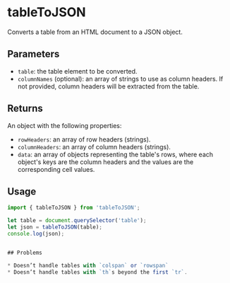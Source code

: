# tableToJSON
Converts a table from an HTML document to a JSON object.

## Parameters
- `table`: the table element to be converted.
- `columnNames` (optional): an array of strings to use as column headers. If not provided, column headers will be extracted from the table.

## Returns
An object with the following properties:
- `rowHeaders`: an array of row headers (strings).
- `columnHeaders`: an array of column headers (strings).
- `data`: an array of objects representing the table's rows, where each object's keys are the column headers and the values are the corresponding cell values.

## Usage
```javascript
import { tableToJSON } from 'tableToJSON';

let table = document.querySelector('table');
let json = tableToJSON(table);
console.log(json);


## Problems

* Doesn’t handle tables with `colspan` or `rowspan`
* Doesn’t handle tables with `th`s beyond the first `tr`.
